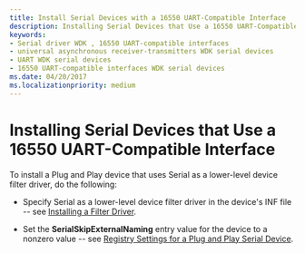 ```yaml
---
title: Install Serial Devices with a 16550 UART-Compatible Interface
description: Installing Serial Devices that Use a 16550 UART-Compatible Interface
keywords:
- Serial driver WDK , 16550 UART-compatible interfaces
- universal asynchronous receiver-transmitters WDK serial devices
- UART WDK serial devices
- 16550 UART-compatible interfaces WDK serial devices
ms.date: 04/20/2017
ms.localizationpriority: medium
---
```


# Installing Serial Devices that Use a 16550 UART-Compatible Interface

To install a Plug and Play device that uses Serial as a lower-level device filter driver, do the following:

- Specify Serial as a lower-level device filter driver in the device's INF file -- see [Installing a Filter Driver](../install/installing-a-filter-driver.md).

- Set the **SerialSkipExternalNaming** entry value for the device to a nonzero value -- see [Registry Settings for a Plug and Play Serial Device](registry-settings-for-a-plug-and-play-serial-device.md).

